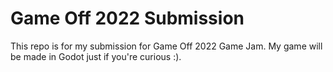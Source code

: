 # Game Off 2022 Submission
This repo is for my submission for Game Off 2022 Game Jam. My game will be made in Godot just if you're curious :).
